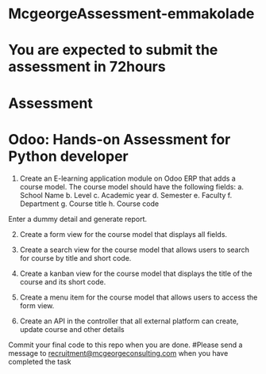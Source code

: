 # McgeorgeAssessment-emmakolade

# You are expected to submit the assessment in 72hours 

# Assessment 

# Odoo: Hands-on Assessment for Python developer

1. Create an E-learning application module on Odoo ERP that adds a course model. The course model should have the following fields:
a.	School Name
b.	Level
c.	Academic year
d.	Semester
e.	Faculty
f.	Department
g.	Course title
h.	Course code

Enter a dummy detail and generate report.

2. Create a form view for the course model that displays all fields.

3. Create a search view for the course model that allows users to search for course by title and short code.

4. Create a kanban view for the course model that displays the title of the course and its short code.

5. Create a menu item for the course model that allows users to access the form view.

6. Create an API in the controller that all external platform can create, update course and other details

Commit your final code to this repo when you are done.
#Please send a message to  recruitment@mcgeorgeconsulting.com when you have completed the task
